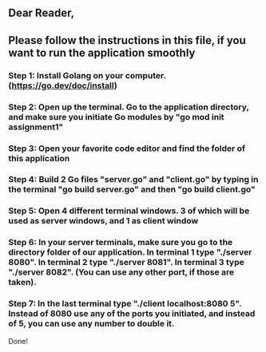 ## Dear Reader,
## Please follow the instructions in this file, if you want to run the application smoothly

### Step 1: Install Golang on your computer. (https://go.dev/doc/install)<br /> 
### Step 2: Open up the terminal. Go to the application directory, and make sure you initiate Go modules by "go mod init assignment1" <br /> 
### Step 3: Open your favorite code editor and find the folder of this application<br /> 
### Step 4: Build 2 Go files "server.go" and "client.go" by typing in the terminal "go build server.go" and then "go build client.go"<br /> 
### Step 5: Open 4 different terminal windows. 3 of which will be used as server windows, and 1 as client window  <br /> 
### Step 6: In your server terminals, make sure you go to the directory folder of our application. In terminal 1 type "./server 8080". In terminal 2 type "./server 8081". In terminal 3 type "./server 8082". (You can use any other port, if those are taken). <br /> 
### Step 7: In the last terminal type "./client localhost:8080 5". Instead of 8080 use any of the ports you initiated, and instead of 5, you can use any number to double it. <br /> 

Done!
